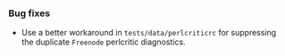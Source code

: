 ### Bug fixes

- Use a better workaround in `tests/data/perlcriticrc` for suppressing the duplicate `Freenode` perlcritic diagnostics.

